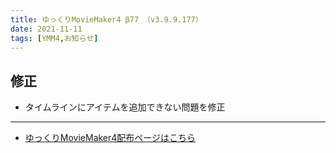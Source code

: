 ```yaml
---
title: ゆっくりMovieMaker4 β77 （v3.9.9.177）
date: 2021-11-11
tags: [YMM4,お知らせ]
---
```

## 修正
- タイムラインにアイテムを追加できない問題を修正

---

- [ゆっくりMovieMaker4配布ページはこちら](../index.md)